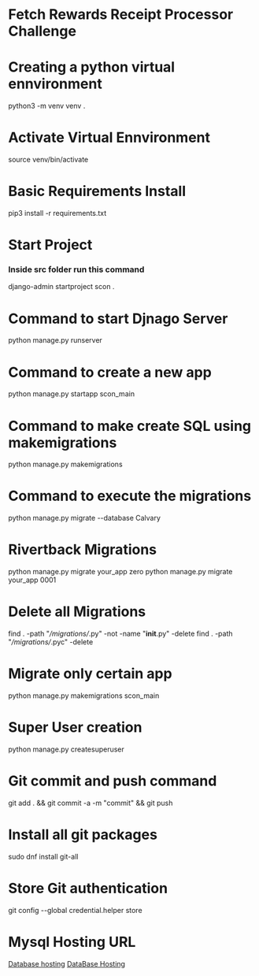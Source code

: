 # Fetch Rewards Receipt Processor Challenge

# Creating a python virtual ennvironment
python3 -m venv venv .

# Activate Virtual Ennvironment
source venv/bin/activate 

# Basic Requirements Install 
pip3 install -r requirements.txt

# Start Project
### Inside src folder run this command
django-admin startproject scon .

# Command to start Djnago Server
python manage.py runserver

# Command to create a new app
python manage.py startapp scon_main

# Command to make create SQL using makemigrations
python manage.py makemigrations

# Command to execute the migrations
python manage.py migrate --database Calvary

# Rivertback Migrations 
python manage.py migrate your_app zero
python manage.py migrate your_app 0001

# Delete all Migrations
find . -path "*/migrations/*.py" -not -name "__init__.py" -delete
find . -path "*/migrations/*.pyc"  -delete

# Migrate only certain app
python manage.py makemigrations scon_main

# Super User creation
python manage.py createsuperuser

# Git commit and push command
git add . && git commit -a -m "commit" && git push

# Install all git packages
sudo dnf install git-all
# Store Git authentication
git config --global credential.helper store


# Mysql Hosting URL
[Database hosting](https://cp1.awardspace.net/database-manager/)
[DataBase Hosting](https://dash.filess.io/#/app/databases/v1/0d150f34-e44d-4a69-bc95-cc510f266e2d)